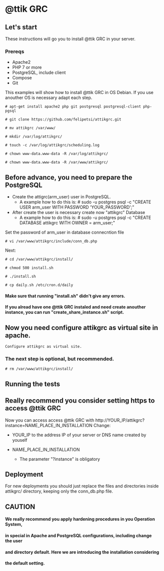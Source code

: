 # @ttik GRC

## Let's start

These instructions will go you to install @ttik GRC in your server. 

### Prereqs

* Apache2
* PHP 7 or more
* PostgreSQL, include client
* Compose
* Git

This examples will show how to install @ttik GRC in OS Debian. If you use anouther OS is necessary adapt each step.

```
# apt-get install apache2 php git postgresql postgresql-client php-pgsql

# git clone https://github.com/felipetsi/attikgrc.git

# mv attikgrc /var/www/

# mkdir /var/log/attikgrc/

# touch -c /var/log/attikgrc/scheduling.log

# chown www-data.www-data -R /var/log/attikgrc/

# chown www-data.www-data -R /var/www/attikgrc/

```
## Before advance, you need to prepare the PostgreSQL 
 * Create the attigrc(arm_user) user in PostgreSQL.
   * A example how to do this is: # sudo -u postgres psql -c "CREATE USER arm_user WITH PASSWORD 'YOUR_PASSWORD';"
 * After create the user is necessary create now "attikgrc" Database
   * A example how to do this is: # sudo -u postgres psql -c "CREATE DATABASE attikgrc WITH OWNER = arm_user;"

Set the password of arm_user in database connecntion file

```
# vi /var/www/attikgrc/include/conn_db.php
```

Next:

```
# cd /var/www/attikgrc/install/

# chmod 500 install.sh

# ./install.sh

# cp daily.sh /etc/cron.d/daily

```
#### Make sure that running "install.sh" didn't give any errors.

#### If you alread have one @ttik GRC instaled and need create anouther instance, you can run "create_share_instance.sh" script.

## Now you need configure attikgrc as virtual site in apache.

```
Configure attikgrc as virtual site.

```

### The next step is optional, but recommended.

```
# rm /var/www/attikgrc/install/  

```
## Running the tests
## Really recommend you consider setting https to access @ttik GRC

Now you can access access @ttik GRC with http://YOUR_IP/attikgrc?instance=NAME_PLACE_IN_INSTALLATION
Change:
 * YOUR_IP to the address IP of your server or DNS name created by youself
 * NAME_PLACE_IN_INSTALLATION 

   * The parameter "?instance" is obligatory

## Deployment

For new deployments you should just replace the files and directories inside attikgrc/ directory, keeping only the conn_db.php file.

## CAUTION
####                                                                               ####
#### We really recommend you apply hardening procedures in you Operation System,   ####
#### in special in Apache and PostgreSQL configurations, including change the user ####
#### and directory default. Here we are introducing the installation considering   ####
#### the default setting.                                                          ####
####                                                                               ####

